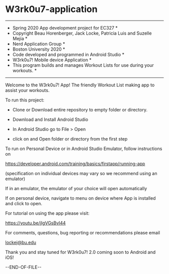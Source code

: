 # W3rk0u7-application

*******************************************************************************
* Spring 2020 App development project for EC327                               *
* Copyright Beau Horenberger, Jack Locke, Patricia Luis and Suzelle Mejia     *
* Nerd Application Group                                                      *
* Boston University 2020                                                      *
* Code developed and programmed in Android Studio                             *
* W3rk0u7! Mobile device Application                                          *
* This program builds and manages Workout Lists for use during your workouts. *
*******************************************************************************

Welcome to the W3rk0u7! App!
The friendly Workout List making app to assist your workouts.

To run this project:

- Clone or Download entire repository to empty folder or directory.

- Download and Install Android Studio

- In Android Studio go to File > Open

- click on and Open folder or directory from the first step

To run on Personal Device or in Android Studio Emulator, follow instructions on

  https://developer.android.com/training/basics/firstapp/running-app

(specification on individual devices may vary so we recommend using an emulator)

If in an emulator, the emulator of your choice will open automatically

If on personal device, navigate to menu on device where App is installed and
click to open.


For tutorial on using the app please visit:

  https://youtu.be/jIgVGsBvI44

For comments, questions, bug reporting or recommendations please email

  lockej@bu.edu

Thank you and stay tuned for W3rk0u7! 2.0 coming soon to Android and iOS!

--END-OF-FILE--
